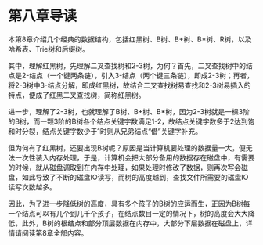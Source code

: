 # 第八章导读

本第8章介绍几个经典的数据结构，包括红黑树、B树、B+树、B*树、R树，以及哈希表、Trie树和后缀树。

其中，理解红黑树，先理解二叉查找树和2-3树，为何？首先，二叉查找树中的结点是2-结点（一个键两条链），引入3-结点（两个键三条链），即成2-3树；再者，将2-3树中3-结点分解，即成红黑树，故结合二叉查找树易查找和2-3树易插入的特点，便成了红黑二叉查找树，简称红黑树。

进一步，理解了2-3树，也就理解了B树、B+树、B*树，因为2-3树就是一棵3阶的B树，而一颗3阶的B树各个结点关键字数满足1-2，故结点关键字数多于2达到饱和时分裂，结点关键字数少于1时则从兄弟结点“借”关键字补充。

但为何有了红黑树，还要出现B树呢？原因是当计算机要处理的数据量一大，便无法一次性装入内存处理，于是，计算机会把大部分备用的数据存在磁盘中，有需要的时候，就从磁盘调取到在内存中处理，如果处理时修改了数据，则再次写会磁盘，如此导致了不断的磁盘IO读写，而树的高度越到，查找文件所需要的磁盘IO读写次数越多。

因此，为了进一步降低树的高度，具有多个孩子的B树的应运而生，正因为B树每一个结点可以有几个到几千个孩子，在结点数目一定的情况下，树的高度会大大降低，此外，B树的根结点和部分顶层数据在内存中，大部分下层数据在磁盘上，详情请阅读第8章全部内容。
